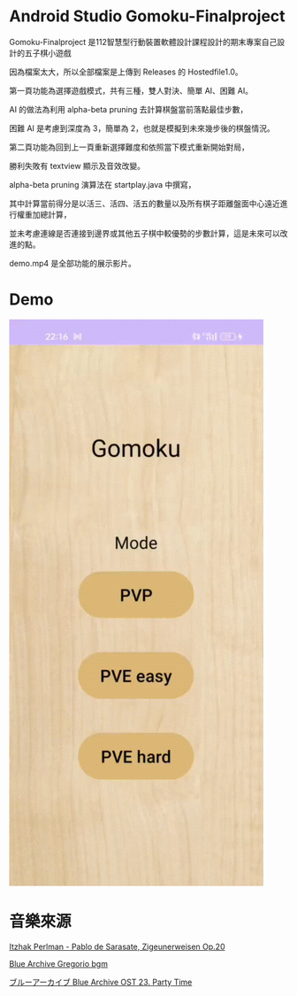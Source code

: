 # Android Studio Gomoku-Finalproject
Gomoku-Finalproject 是112智慧型行動裝置軟體設計課程設計的期末專案自己設計的五子棋小遊戲

因為檔案太大，所以全部檔案是上傳到 Releases 的 Hostedfile1.0。

第一頁功能為選擇遊戲模式，共有三種，雙人對決、簡單 AI、困難 AI。

AI 的做法為利用 alpha-beta pruning 去計算棋盤當前落點最佳步數，

困難 AI 是考慮到深度為 3，簡單為 2，也就是模擬到未來幾步後的棋盤情況。

第二頁功能為回到上一頁重新選擇難度和依照當下模式重新開始對局，

勝利失敗有 textview 顯示及音效改變。

alpha-beta pruning 演算法在 startplay.java 中撰寫，

其中計算當前得分是以活三、活四、活五的數量以及所有棋子距離盤面中心遠近進行權重加總計算，

並未考慮連線是否連接到邊界或其他五子棋中較優勢的步數計算，這是未來可以改進的點。

demo.mp4 是全部功能的展示影片。

# Demo

![image](https://github.com/CHANGCHINGCHUAN/Gomoku-Finalproject/blob/main/demo.gif)

# 音樂來源
[Itzhak Perlman - Pablo de Sarasate, Zigeunerweisen Op.20](https://www.youtube.com/watch?v=ufIlOXXMqs0&t=2s)

[Blue Archive Gregorio bgm](https://www.youtube.com/watch?v=wrukexIZFxk)

[ブルーアーカイブ Blue Archive OST 23. Party Time](https://www.youtube.com/watch?v=XC0UwqE13U8)
